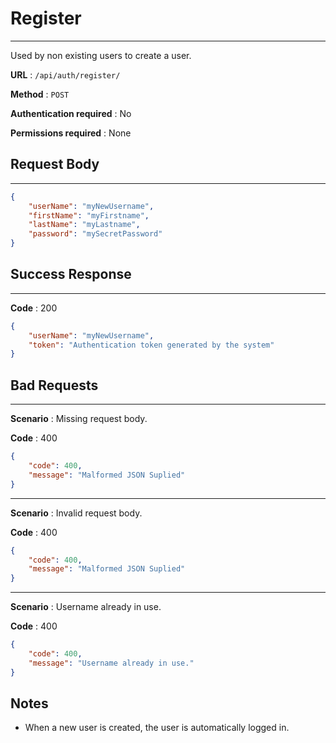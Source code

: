 # Register

___

Used by non existing users to create a user.



**URL** : `/api/auth/register/`

**Method** : `POST`

**Authentication required** : No

**Permissions required** : None



## Request Body

___

```json
{
    "userName": "myNewUsername",
    "firstName": "myFirstname",
    "lastName": "myLastname",
    "password": "mySecretPassword"
}
```



## Success Response

___

**Code** : 200

```json
{
    "userName": "myNewUsername",
    "token": "Authentication token generated by the system"
}
```



## Bad Requests

___

**Scenario** : Missing request body.

**Code** : 400

```json
{
    "code": 400,
    "message": "Malformed JSON Suplied"
}
```

___

**Scenario** : Invalid request body.

**Code** : 400

```json
{
    "code": 400,
    "message": "Malformed JSON Suplied"
}
```

___

**Scenario** : Username already in use.

**Code** : 400

```json
{
    "code": 400,
    "message": "Username already in use."
}
```



## Notes

* When a new user is created, the user is automatically logged in.